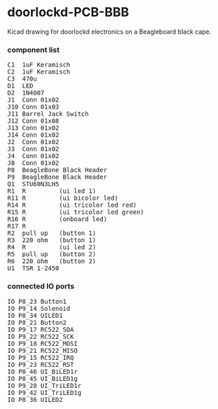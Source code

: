 # doorlockd-PCB-BBB

Kicad drawing for doorlockd electronics on a Beagleboard black cape.

### component list
<pre>
C1	1uF Keramisch
C2	1uF Keramisch
C3	470u
D1	LED
D2	1N4007
J1	Conn 01x02
J10	Conn 01x03
J11	Barrel Jack Switch
J12	Conn 01x08
J13	Conn 01x02
J14	Conn 01x02
J2	Conn 01x02
J3	Conn 01x02
J4	Conn 01x02
J8	Conn 01x02
P8	BeagleBone Black Header
P9	BeagleBone Black Header
Q1	STU60N3LH5
R1	R         (ui led 1)
R11	R         (ui bicolor led) 
R14	R         (ui tricolor led red)
R15	R         (ui tricolor led green)
R16	R         (onboard led) 
R17	R         
R2	pull up   (button 1)
R3	220 ohm   (button 1)
R4	R         (ui led 2)
R5	pull up   (button 2)
R6	220 ohm   (button 2)
U1	TSR 1-2450
</pre>

### connected IO ports
<pre>
IO P8_23 Button1
IO P9_14 Solenoid
IO P8_34 UILED1
IO P8_21 Button2
IO P9_17 RC522_SDA
IO P9_22 RC522_SCK
IO P9_18 RC522_MOSI
IO P9_21 RC522_MISO
IO P9_15 RC522_IRQ
IO P9_23 RC522_RST
IO P8_46 UI_BiLED1r
IO P8_45 UI_BiLED1g
IO P9_28 UI_TriLED1r
IO P9_42 UI_TriLED1g
IO P8_36 UILED2
</pre>
